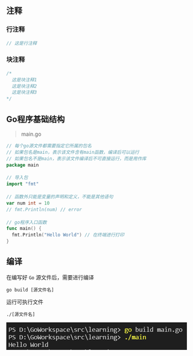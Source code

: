 ## 注释

### 行注释

```go
// 这是行注释
```

### 块注释

```go
/*
  这是块注释1
  这是块注释2
  这是块注释3
*/
```



## Go程序基础结构

> main.go

```go
// 每个go源文件都需要指定它所属的包名
// 如果包名是main，表示该文件含有main函数，编译后可以运行
// 如果包名不是main，表示该文件编译后不可直接运行，而是用作库
package main 

// 导入包
import "fmt" 

// 函数外只能是变量的声明和定义，不能是其他语句
var num int = 10
// fmt.Println(num) // error

// go程序入口函数
func main() { 
  fmt.Println("Hello World") // 在终端进行打印
}
```



## 编译

在编写好 `Go` 源文件后，需要进行编译

```shell
go build [源文件名]
```

运行可执行文件

```shell
./[源文件名]
```

![](./images/image-20200304073154196.png)